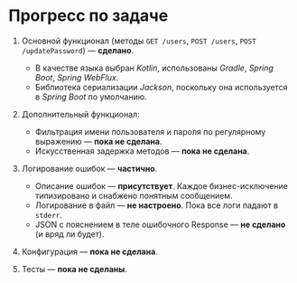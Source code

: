 Прогресс по задаче
==================

  1. Основной функционал (методы `GET /users`, `POST /users`, `POST /updatePassword`) — **сделано**.

      * В качестве языка выбран *Kotlin*, использованы *Gradle*, *Spring Boot*, *Spring WebFlux*.
      * Библиотека сериализации *Jackson*, поскольку она используется в *Spring Boot* по умолчанию.
    
  2. Дополнительный функционал:

      * Фильтрация имени пользователя и пароля по регулярному выражению — **пока не сделана**.
      * Искусственная задержка методов — **пока не сделана**.
    
  3. Логирование ошибок — **частично**.

      * Описание ошибок — **присутствует**. Каждое бизнес-исключение типизировано и снабжено понятным сообщением.
      * Логирование в файл — **не настроено**. Пока все логи падают в `stderr`.
      * JSON с пояснением в теле ошибочного Response — **не сделано** (и вряд ли будет).
    
  4. Конфигурация — **пока не сделана**.

  5. Тесты — **пока не сделаны**.
